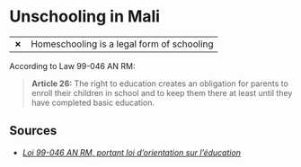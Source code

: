 # Unschooling in Mali
| | |
|-|-|
| __✗__ | Homeschooling is a legal form of schooling |

According to Law 99-046 AN RM:

> **Article 26:** The right to education creates an obligation for parents to enroll their children in school and to keep them there at least until they have completed basic education.

## Sources

* [_Loi 99-046 AN RM, portant loi d’orientation sur l’éducation_](https://www.ilo.org/dyn/natlex/docs/ELECTRONIC/97009/114926/F-568307560/MLI-97009.pdf)
